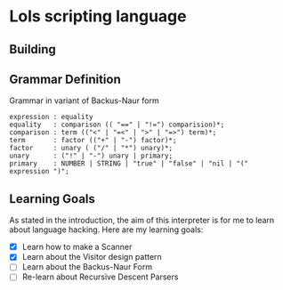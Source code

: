# Lols scripting language

## Building


## Grammar Definition
Grammar in variant of Backus-Naur form
```
expression : equality
equality   : comparison (( "==" | "!=") comparision)*;
comparison : term (("<" | "=<" | ">" | "=>") term)*;
term       : factor (("+" | "-") factor)*;
factor     : unary ( ("/" | "*") unary)*;
unary      : ("!" | "-") unary | primary;
primary    : NUMBER | STRING | "true" | "false" | "nil | "(" expression ")";
```

## Learning Goals
As stated in the introduction, the aim of this interpreter is for me to learn about language hacking.
Here are my learning goals:
- [x] Learn how to make a Scanner
- [x] Learn about the Visitor design pattern
- [ ] Learn about the Backus-Naur Form
- [ ] Re-learn about Recursive Descent Parsers